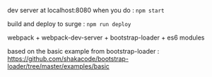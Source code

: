 dev server at localhost:8080 when you do :
`npm start`

build and deploy to surge :
`npm run deploy`


webpack + webpack-dev-server + bootstrap-loader + es6 modules

based on the basic example from bootstrap-loader :
https://github.com/shakacode/bootstrap-loader/tree/master/examples/basic
